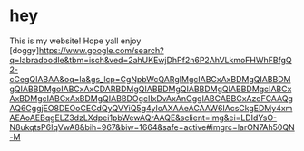 # hey
This is my website! Hope yall enjoy
[doggy]https://www.google.com/search?q=labradoodle&tbm=isch&ved=2ahUKEwjDhPf2n6P2AhVLkmoFHWhFBfgQ2-cCegQIABAA&oq=la&gs_lcp=CgNpbWcQARgIMgcIABCxAxBDMgQIABBDMgQIABBDMgoIABCxAxCDARBDMgQIABBDMgQIABBDMgQIABBDMgcIABCxAxBDMgcIABCxAxBDMgQIABBDOgcIIxDvAxAnOggIABCABBCxAzoFCAAQgAQ6CggjEO8DEOoCECdQyQVYiQ5g4yloAXAAeACAAW6IAcsCkgEDMy4xmAEAoAEBqgELZ3dzLXdpei1pbWewAQrAAQE&sclient=img&ei=LDIdYsO-N8ukqtsP6IqVwA8&bih=967&biw=1664&safe=active#imgrc=larON7Ah50QN-M
